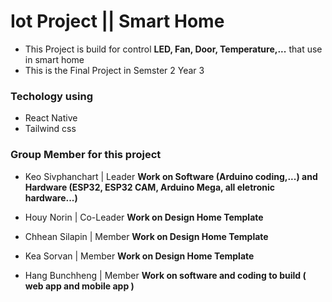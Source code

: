# Iot Project || Smart Home 

- This Project is build for control **LED, Fan, Door, Temperature,...** that use in smart home 
- This is the Final Project in Semster 2 Year 3 
  
### Techology using
- React Native
- Tailwind css

### Group Member for this project 
- Keo Sivphanchart | Leader **Work on Software (Arduino coding,...) and Hardware (ESP32, ESP32 CAM, Arduino Mega, all eletronic hardware...)**

- Houy Norin | Co-Leader **Work on Design Home Template**

- Chhean Silapin | Member **Work on Design Home Template**

- Kea Sorvan | Member **Work on Design Home Template**

- Hang Bunchheng | Member **Work on software and coding to build  ( web app and mobile app )**

